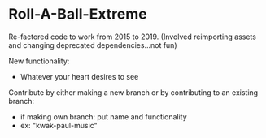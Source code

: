 # Roll-A-Ball-Extreme
Re-factored code to work from 2015 to 2019.
(Involved reimporting assets and changing deprecated dependencies...not fun)

New functionality: 
- Whatever your heart desires to see

Contribute by either making a new branch or by contributing to an existing branch:
- if making own branch: put name and functionality
- ex: "kwak-paul-music"
